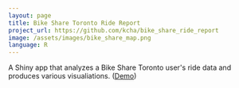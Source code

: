 ```yaml
---
layout: page
title: Bike Share Toronto Ride Report
project_url: https://github.com/kcha/bike_share_ride_report
image: /assets/images/bike_share_map.png
language: R
---
```


A Shiny app that analyzes a Bike Share Toronto user's ride data and produces
various visualiations. 
([Demo](https://kcha.shinyapps.io/bike_share_ride_report))
